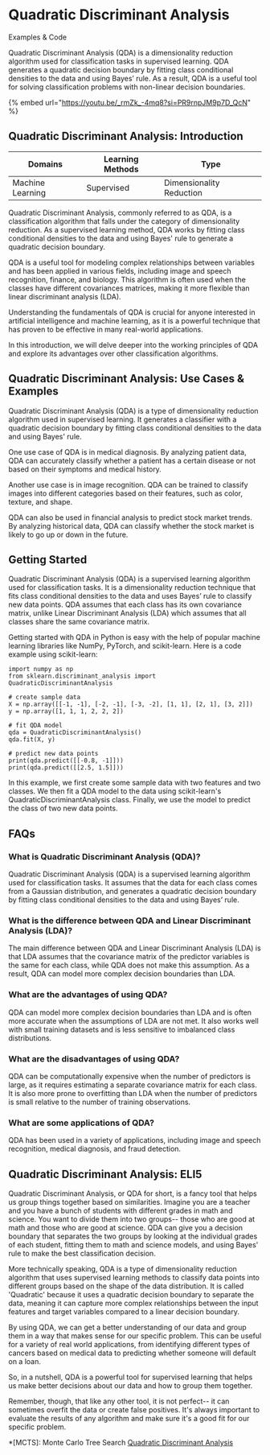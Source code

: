 # Quadratic Discriminant Analysis

Examples & Code

Quadratic Discriminant Analysis (QDA) is a dimensionality reduction algorithm used for classification tasks in supervised learning. QDA generates a quadratic decision boundary by fitting class conditional densities to the data and using Bayes’ rule. As a result, QDA is a useful tool for solving classification problems with non-linear decision boundaries.

{% embed url="https://youtu.be/_rmZk_-4mq8?si=PR9rnpJM9p7D_QcN" %}

## Quadratic Discriminant Analysis: Introduction

| Domains          | Learning Methods | Type                     |
| ---------------- | ---------------- | ------------------------ |
| Machine Learning | Supervised       | Dimensionality Reduction |

Quadratic Discriminant Analysis, commonly referred to as QDA, is a classification algorithm that falls under the category of dimensionality reduction. As a supervised learning method, QDA works by fitting class conditional densities to the data and using Bayes' rule to generate a quadratic decision boundary.

QDA is a useful tool for modeling complex relationships between variables and has been applied in various fields, including image and speech recognition, finance, and biology. This algorithm is often used when the classes have different covariances matrices, making it more flexible than linear discriminant analysis (LDA).

Understanding the fundamentals of QDA is crucial for anyone interested in artificial intelligence and machine learning, as it is a powerful technique that has proven to be effective in many real-world applications.

In this introduction, we will delve deeper into the working principles of QDA and explore its advantages over other classification algorithms.

## Quadratic Discriminant Analysis: Use Cases & Examples

Quadratic Discriminant Analysis (QDA) is a type of dimensionality reduction algorithm used in supervised learning. It generates a classifier with a quadratic decision boundary by fitting class conditional densities to the data and using Bayes' rule.

One use case of QDA is in medical diagnosis. By analyzing patient data, QDA can accurately classify whether a patient has a certain disease or not based on their symptoms and medical history.

Another use case is in image recognition. QDA can be trained to classify images into different categories based on their features, such as color, texture, and shape.

QDA can also be used in financial analysis to predict stock market trends. By analyzing historical data, QDA can classify whether the stock market is likely to go up or down in the future.

## Getting Started

Quadratic Discriminant Analysis (QDA) is a supervised learning algorithm used for classification tasks. It is a dimensionality reduction technique that fits class conditional densities to the data and uses Bayes’ rule to classify new data points. QDA assumes that each class has its own covariance matrix, unlike Linear Discriminant Analysis (LDA) which assumes that all classes share the same covariance matrix.

Getting started with QDA in Python is easy with the help of popular machine learning libraries like NumPy, PyTorch, and scikit-learn. Here is a code example using scikit-learn:

```
import numpy as np
from sklearn.discriminant_analysis import QuadraticDiscriminantAnalysis

# create sample data
X = np.array([[-1, -1], [-2, -1], [-3, -2], [1, 1], [2, 1], [3, 2]])
y = np.array([1, 1, 1, 2, 2, 2])

# fit QDA model
qda = QuadraticDiscriminantAnalysis()
qda.fit(X, y)

# predict new data points
print(qda.predict([[-0.8, -1]]))
print(qda.predict([[2.5, 1.5]]))

```

In this example, we first create some sample data with two features and two classes. We then fit a QDA model to the data using scikit-learn's QuadraticDiscriminantAnalysis class. Finally, we use the model to predict the class of two new data points.

## FAQs

### What is Quadratic Discriminant Analysis (QDA)?

Quadratic Discriminant Analysis (QDA) is a supervised learning algorithm used for classification tasks. It assumes that the data for each class comes from a Gaussian distribution, and generates a quadratic decision boundary by fitting class conditional densities to the data and using Bayes’ rule.

### What is the difference between QDA and Linear Discriminant Analysis (LDA)?

The main difference between QDA and Linear Discriminant Analysis (LDA) is that LDA assumes that the covariance matrix of the predictor variables is the same for each class, while QDA does not make this assumption. As a result, QDA can model more complex decision boundaries than LDA.

### What are the advantages of using QDA?

QDA can model more complex decision boundaries than LDA and is often more accurate when the assumptions of LDA are not met. It also works well with small training datasets and is less sensitive to imbalanced class distributions.

### What are the disadvantages of using QDA?

QDA can be computationally expensive when the number of predictors is large, as it requires estimating a separate covariance matrix for each class. It is also more prone to overfitting than LDA when the number of predictors is small relative to the number of training observations.

### What are some applications of QDA?

QDA has been used in a variety of applications, including image and speech recognition, medical diagnosis, and fraud detection.

## Quadratic Discriminant Analysis: ELI5

Quadratic Discriminant Analysis, or QDA for short, is a fancy tool that helps us group things together based on similarities. Imagine you are a teacher and you have a bunch of students with different grades in math and science. You want to divide them into two groups-- those who are good at math and those who are good at science. QDA can give you a decision boundary that separates the two groups by looking at the individual grades of each student, fitting them to math and science models, and using Bayes' rule to make the best classification decision.

More technically speaking, QDA is a type of dimensionality reduction algorithm that uses supervised learning methods to classify data points into different groups based on the shape of the data distribution. It is called 'Quadratic' because it uses a quadratic decision boundary to separate the data, meaning it can capture more complex relationships between the input features and target variables compared to a linear decision boundary.

By using QDA, we can get a better understanding of our data and group them in a way that makes sense for our specific problem. This can be useful for a variety of real world applications, from identifying different types of cancers based on medical data to predicting whether someone will default on a loan.

So, in a nutshell, QDA is a powerful tool for supervised learning that helps us make better decisions about our data and how to group them together.

Remember, though, that like any other tool, it is not perfect-- it can sometimes overfit the data or create false positives. It's always important to evaluate the results of any algorithm and make sure it's a good fit for our specific problem.

\*\[MCTS]: Monte Carlo Tree Search [Quadratic Discriminant Analysis](https://serp.ai/quadratic-discriminant-analysis/)
